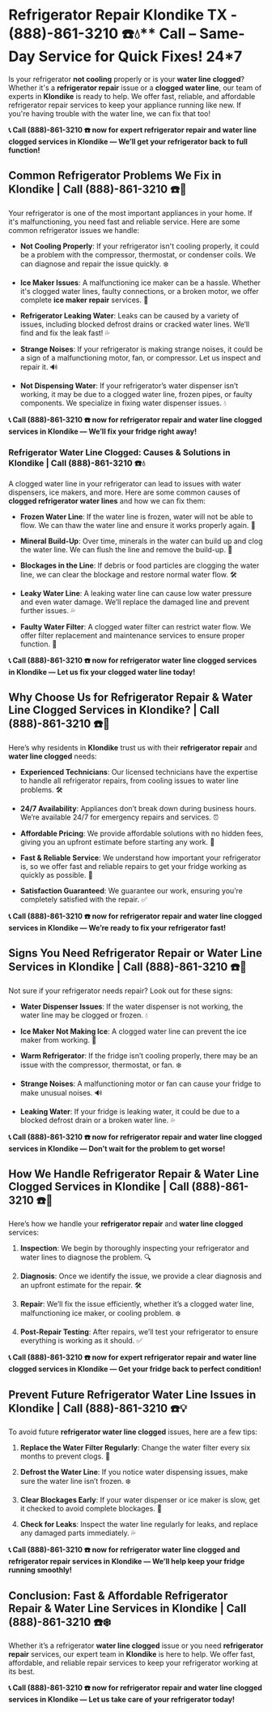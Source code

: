 # Refrigerator Repair Klondike TX - (888)-861-3210 ☎️💧** Call –  Same-Day Service for Quick Fixes! 24*7

Is your refrigerator **not cooling** properly or is your **water line clogged**? Whether it's a **refrigerator repair** issue or a **clogged water line**, our team of experts in **Klondike** is ready to help. We offer fast, reliable, and affordable refrigerator repair services to keep your appliance running like new. If you're having trouble with the water line, we can fix that too!

**📞 Call (888)-861-3210 ☎️ now for expert **refrigerator repair** and **water line clogged** services in Klondike — We’ll get your refrigerator back to full function!**

## **Common Refrigerator Problems We Fix in Klondike | Call (888)-861-3210 ☎️🔧**

Your refrigerator is one of the most important appliances in your home. If it's malfunctioning, you need fast and reliable service. Here are some common refrigerator issues we handle:

- **Not Cooling Properly**: If your refrigerator isn't cooling properly, it could be a problem with the compressor, thermostat, or condenser coils. We can diagnose and repair the issue quickly. ❄️
- **Ice Maker Issues**: A malfunctioning ice maker can be a hassle. Whether it's clogged water lines, faulty connections, or a broken motor, we offer complete **ice maker repair** services. 🧊
- **Refrigerator Leaking Water**: Leaks can be caused by a variety of issues, including blocked defrost drains or cracked water lines. We’ll find and fix the leak fast! 💦
- **Strange Noises**: If your refrigerator is making strange noises, it could be a sign of a malfunctioning motor, fan, or compressor. Let us inspect and repair it. 🔊
- **Not Dispensing Water**: If your refrigerator’s water dispenser isn’t working, it may be due to a clogged water line, frozen pipes, or faulty components. We specialize in fixing water dispenser issues. 💧

**📞 Call (888)-861-3210 ☎️ now for **refrigerator repair** and **water line clogged** services in Klondike — We’ll fix your fridge right away!**
### **Refrigerator Water Line Clogged: Causes & Solutions in Klondike | Call (888)-861-3210 ☎️💧**

A clogged water line in your refrigerator can lead to issues with water dispensers, ice makers, and more. Here are some common causes of **clogged refrigerator water lines** and how we can fix them:

- **Frozen Water Line**: If the water line is frozen, water will not be able to flow. We can thaw the water line and ensure it works properly again. 🧊
- **Mineral Build-Up**: Over time, minerals in the water can build up and clog the water line. We can flush the line and remove the build-up. 🚰
- **Blockages in the Line**: If debris or food particles are clogging the water line, we can clear the blockage and restore normal water flow. 🛠️
- **Leaky Water Line**: A leaking water line can cause low water pressure and even water damage. We’ll replace the damaged line and prevent further issues. 💦
- **Faulty Water Filter**: A clogged water filter can restrict water flow. We offer filter replacement and maintenance services to ensure proper function. 🧼

**📞 Call (888)-861-3210 ☎️ now for **refrigerator water line clogged** services in Klondike — Let us fix your clogged water line today!**

## **Why Choose Us for Refrigerator Repair & Water Line Clogged Services in Klondike? | Call (888)-861-3210 ☎️🌟**

Here’s why residents in **Klondike** trust us with their **refrigerator repair** and **water line clogged** needs:

- **Experienced Technicians**: Our licensed technicians have the expertise to handle all refrigerator repairs, from cooling issues to water line problems. 🛠️
- **24/7 Availability**: Appliances don’t break down during business hours. We’re available 24/7 for emergency repairs and services. ⏰
- **Affordable Pricing**: We provide affordable solutions with no hidden fees, giving you an upfront estimate before starting any work. 💸
- **Fast & Reliable Service**: We understand how important your refrigerator is, so we offer fast and reliable repairs to get your fridge working as quickly as possible. 🚚
- **Satisfaction Guaranteed**: We guarantee our work, ensuring you’re completely satisfied with the repair. ✅

**📞 Call (888)-861-3210 ☎️ now for **refrigerator repair** and **water line clogged** services in Klondike — We’re ready to fix your refrigerator fast!**

## **Signs You Need Refrigerator Repair or Water Line Services in Klondike | Call (888)-861-3210 ☎️🚨**

Not sure if your refrigerator needs repair? Look out for these signs:

- **Water Dispenser Issues**: If the water dispenser is not working, the water line may be clogged or frozen. 💧
- **Ice Maker Not Making Ice**: A clogged water line can prevent the ice maker from working. 🧊
- **Warm Refrigerator**: If the fridge isn’t cooling properly, there may be an issue with the compressor, thermostat, or fan. ❄️
- **Strange Noises**: A malfunctioning motor or fan can cause your fridge to make unusual noises. 🔊
- **Leaking Water**: If your fridge is leaking water, it could be due to a blocked defrost drain or a broken water line. 💦

**📞 Call (888)-861-3210 ☎️ now for **refrigerator repair** and **water line clogged** services in Klondike — Don’t wait for the problem to get worse!**

## **How We Handle Refrigerator Repair & Water Line Clogged Services in Klondike | Call (888)-861-3210 ☎️🔧**

Here’s how we handle your **refrigerator repair** and **water line clogged** services:

1. **Inspection**: We begin by thoroughly inspecting your refrigerator and water lines to diagnose the problem. 🔍
2. **Diagnosis**: Once we identify the issue, we provide a clear diagnosis and an upfront estimate for the repair. 🛠️
3. **Repair**: We’ll fix the issue efficiently, whether it’s a clogged water line, malfunctioning ice maker, or cooling problem. ❄️
4. **Post-Repair Testing**: After repairs, we’ll test your refrigerator to ensure everything is working as it should. ✅

**📞 Call (888)-861-3210 ☎️ now for expert **refrigerator repair** and **water line clogged** services in Klondike — Get your fridge back to perfect condition!**

## **Prevent Future Refrigerator Water Line Issues in Klondike | Call (888)-861-3210 ☎️💡**

To avoid future **refrigerator water line clogged** issues, here are a few tips:

1. **Replace the Water Filter Regularly**: Change the water filter every six months to prevent clogs. 🧴
2. **Defrost the Water Line**: If you notice water dispensing issues, make sure the water line isn’t frozen. ❄️
3. **Clear Blockages Early**: If your water dispenser or ice maker is slow, get it checked to avoid complete blockages. 🚰
4. **Check for Leaks**: Inspect the water line regularly for leaks, and replace any damaged parts immediately. 💦

**📞 Call (888)-861-3210 ☎️ now for **refrigerator water line clogged** and **refrigerator repair** services in Klondike — We’ll help keep your fridge running smoothly!**

## **Conclusion: Fast & Affordable Refrigerator Repair & Water Line Services in Klondike | Call (888)-861-3210 ☎️❄️**

Whether it’s a refrigerator **water line clogged** issue or you need **refrigerator repair** services, our expert team in **Klondike** is here to help. We offer fast, affordable, and reliable repair services to keep your refrigerator working at its best.

**📞 Call (888)-861-3210 ☎️ now for **refrigerator repair** and **water line clogged** services in Klondike — Let us take care of your refrigerator today!**
